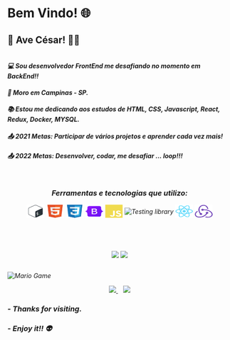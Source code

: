 # Bem Vindo! :globe_with_meridians:
 

## 👋 Ave César! 👨‍💻

 

#### <em> </br> :computer: Sou desenvolvedor FrontEnd me desafiando no momento em BackEnd!!

#### :house_with_garden: Moro em Campinas - SP.

#### :books: Estou me dedicando aos estudos de HTML, CSS, Javascript, React, Redux, Docker, MYSQL.

#### :outbox_tray: 2021 Metas: Participar de vários projetos e aprender cada vez mais! 
 
#### :outbox_tray: 2022 Metas: Desenvolver, codar, me desafiar ... loop!!! 
 
 
 
### </br> <p align="center">Ferramentas e tecnologias que utilizo:</p>

<div align="center">
  <img align="center" alt="bash" height="30" width="40" src="https://raw.githubusercontent.com/devicons/devicon/master/icons/bash/bash-original.svg">
  <img align="center" alt="HTML" height="30" width="40" src="https://raw.githubusercontent.com/devicons/devicon/master/icons/html5/html5-original.svg">
  <img align="center" alt="CSS" height="30" width="40" src="https://raw.githubusercontent.com/devicons/devicon/master/icons/css3/css3-original.svg">
  <img align="center" alt="bootstrap" height="30" width="40" src="https://raw.githubusercontent.com/devicons/devicon/master/icons/bootstrap/bootstrap-original.svg">  
 
  <img align="center" alt="Js" height="30" width="40" src="https://raw.githubusercontent.com/devicons/devicon/master/icons/javascript/javascript-plain.svg">
 <img align="center" alt="Testing library" height="30" width="40" src="https://testing-library.com/img/octopus-128x128.png">
 
  <img align="center" alt="React" height="30" width="40" src="https://raw.githubusercontent.com/devicons/devicon/master/icons/react/react-original.svg">
  <img align="center" alt="redux" height="30" width="40" src="https://raw.githubusercontent.com/devicons/devicon/master/icons/redux/redux-original.svg"> 
</div>

## </br>

<div align="center">
 <img align="center" height="160" src="https://github-readme-stats.vercel.app/api?username=CesarRamoss&show_icons=true&theme=radical" /> 
  <img align="center" height="160" src="https://github-readme-stats.vercel.app/api/top-langs/?username=CesarRamoss&layout=compact" />
</div>

## 

<img align="center" src="https://github.com/TheDudeThatCode/TheDudeThatCode/blob/master/Assets/Mario_Gameplay.gif" alt="Mario Game" width="980"> <br>

<p align='center'>  
  <a href="https://www.linkedin.com/in/cesar-ramos-017335137/">
    <img src="https://img.shields.io/badge/linkedin-%230077B5.svg?&style=for-the-badge&logo=linkedin&logoColor=white" />
  </a>&nbsp;&nbsp;  
  <a href = "mailto:cesar.2023.ramos@gmail.com"><img src="https://img.shields.io/badge/-Gmail-%23333?style=for-the-badge&logo=gmail&logoColor=white" target="_blank"></a>
 
</p>




 



### - Thanks for visiting.

### - Enjoy it!! 👽 </em>
